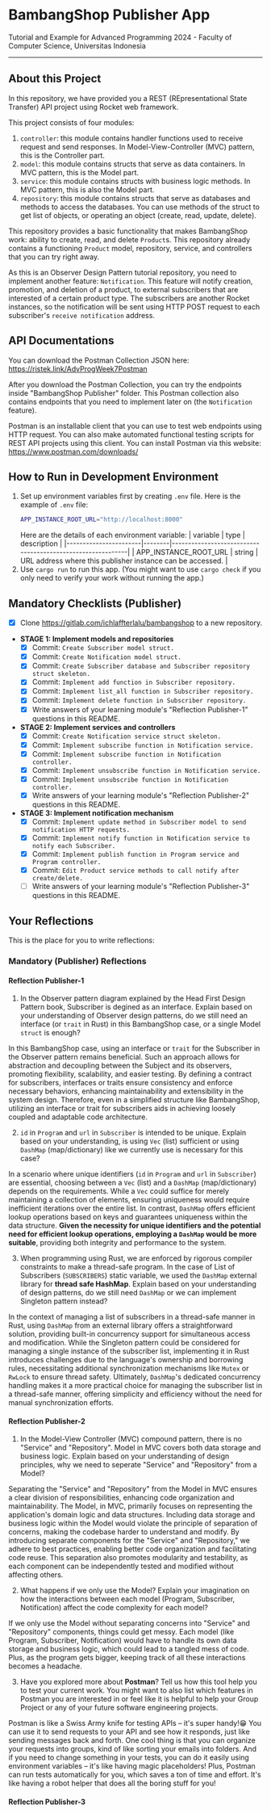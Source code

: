# BambangShop Publisher App
Tutorial and Example for Advanced Programming 2024 - Faculty of Computer Science, Universitas Indonesia

---

## About this Project
In this repository, we have provided you a REST (REpresentational State Transfer) API project using Rocket web framework.

This project consists of four modules:
1.  `controller`: this module contains handler functions used to receive request and send responses.
    In Model-View-Controller (MVC) pattern, this is the Controller part.
2.  `model`: this module contains structs that serve as data containers.
    In MVC pattern, this is the Model part.
3.  `service`: this module contains structs with business logic methods.
    In MVC pattern, this is also the Model part.
4.  `repository`: this module contains structs that serve as databases and methods to access the databases.
    You can use methods of the struct to get list of objects, or operating an object (create, read, update, delete).

This repository provides a basic functionality that makes BambangShop work: ability to create, read, and delete `Product`s.
This repository already contains a functioning `Product` model, repository, service, and controllers that you can try right away.

As this is an Observer Design Pattern tutorial repository, you need to implement another feature: `Notification`.
This feature will notify creation, promotion, and deletion of a product, to external subscribers that are interested of a certain product type.
The subscribers are another Rocket instances, so the notification will be sent using HTTP POST request to each subscriber's `receive notification` address.

## API Documentations

You can download the Postman Collection JSON here: https://ristek.link/AdvProgWeek7Postman

After you download the Postman Collection, you can try the endpoints inside "BambangShop Publisher" folder.
This Postman collection also contains endpoints that you need to implement later on (the `Notification` feature).

Postman is an installable client that you can use to test web endpoints using HTTP request.
You can also make automated functional testing scripts for REST API projects using this client.
You can install Postman via this website: https://www.postman.com/downloads/

## How to Run in Development Environment
1.  Set up environment variables first by creating `.env` file.
    Here is the example of `.env` file:
    ```bash
    APP_INSTANCE_ROOT_URL="http://localhost:8000"
    ```
    Here are the details of each environment variable:
    | variable              | type   | description                                                |
    |-----------------------|--------|------------------------------------------------------------|
    | APP_INSTANCE_ROOT_URL | string | URL address where this publisher instance can be accessed. |
2.  Use `cargo run` to run this app.
    (You might want to use `cargo check` if you only need to verify your work without running the app.)

## Mandatory Checklists (Publisher)
-   [x] Clone https://gitlab.com/ichlaffterlalu/bambangshop to a new repository.
-   **STAGE 1: Implement models and repositories**
    -   [x] Commit: `Create Subscriber model struct.`
    -   [x] Commit: `Create Notification model struct.`
    -   [x] Commit: `Create Subscriber database and Subscriber repository struct skeleton.`
    -   [x] Commit: `Implement add function in Subscriber repository.`
    -   [x] Commit: `Implement list_all function in Subscriber repository.`
    -   [x] Commit: `Implement delete function in Subscriber repository.`
    -   [x] Write answers of your learning module's "Reflection Publisher-1" questions in this README.
-   **STAGE 2: Implement services and controllers**
    -   [x] Commit: `Create Notification service struct skeleton.`
    -   [x] Commit: `Implement subscribe function in Notification service.`
    -   [x] Commit: `Implement subscribe function in Notification controller.`
    -   [x] Commit: `Implement unsubscribe function in Notification service.`
    -   [x] Commit: `Implement unsubscribe function in Notification controller.`
    -   [x] Write answers of your learning module's "Reflection Publisher-2" questions in this README.
-   **STAGE 3: Implement notification mechanism**
    -   [x] Commit: `Implement update method in Subscriber model to send notification HTTP requests.`
    -   [x] Commit: `Implement notify function in Notification service to notify each Subscriber.`
    -   [x] Commit: `Implement publish function in Program service and Program controller.`
    -   [x] Commit: `Edit Product service methods to call notify after create/delete.`
    -   [ ] Write answers of your learning module's "Reflection Publisher-3" questions in this README.

## Your Reflections
This is the place for you to write reflections:

### Mandatory (Publisher) Reflections

#### Reflection Publisher-1
1. In the Observer pattern diagram explained by the Head First Design Pattern book, Subscriber is degined as an interface. Explain based on your understanding of Observer design patterns, do we still need an interface (or `trait` in Rust) in this BambangShop case, or a single Model `struct` is enough?

In this BambangShop case, using an interface or `trait` for the Subscriber in the Observer pattern remains beneficial. Such an approach allows for abstraction and decoupling between the Subject and its observers, promoting flexibility, scalability, and easier testing. By defining a contract for subscribers, interfaces or traits ensure consistency and enforce necessary behaviors, enhancing maintainability and extensibility in the system design. Therefore, even in a simplified structure like BambangShop, utilizing an interface or trait for subscribers aids in achieving loosely coupled and adaptable code architecture.

2. `id` in `Program` and `url` in `Subscriber` is intended to be unique. Explain based on your understanding, is using `Vec` (list) sufficient or using `DashMap` (map/dictionary) like we currently use is necessary for this case?

In a scenario where unique identifiers (`id` in `Program` and `url` in `Subscriber`) are essential, choosing between a `Vec` (list) and a `DashMap` (map/dictionary) depends on the requirements. While a `Vec` could suffice for merely maintaining a collection of elements, ensuring uniqueness would require inefficient iterations over the entire list. In contrast, `DashMap` offers efficient lookup operations based on keys and guarantees uniqueness within the data structure. **Given the necessity for unique identifiers and the potential need for efficient lookup operations, employing a `DashMap` would be more suitable**, providing both integrity and performance to the system.

3. When programming using Rust, we are enforced by rigorous compiler constraints to make a thread-safe program. In the case of List of Subscribers (`SUBSCRIBERS`) static variable, we used the `DashMap` external library for **thread safe HashMap**. Explain based on your understanding of design patterns, do we still need `DashMap` or we can implement Singleton pattern instead?

In the context of managing a list of subscribers in a thread-safe manner in Rust, using `DashMap` from an external library offers a straightforward solution, providing built-in concurrency support for simultaneous access and modification. While the Singleton pattern could be considered for managing a single instance of the subscriber list, implementing it in Rust introduces challenges due to the language's ownership and borrowing rules, necessitating additional synchronization mechanisms like `Mutex` or `RwLock` to ensure thread safety. Ultimately, `DashMap`'s dedicated concurrency handling makes it a more practical choice for managing the subscriber list in a thread-safe manner, offering simplicity and efficiency without the need for manual synchronization efforts.

#### Reflection Publisher-2
1. In the Model-View Controller (MVC) compound pattern, there is no "Service" and "Repository". Model in MVC covers both data storage and business logic. Explain based on your understanding of design principles, why we need to seperate "Service" and "Repository" from a Model?

Separating the "Service" and "Repository" from the Model in MVC ensures a clear division of responsibilities, enhancing code organization and maintainability. The Model, in MVC, primarily focuses on representing the application's domain logic and data structures. Including data storage and business logic within the Model would violate the principle of separation of concerns, making the codebase harder to understand and modify. By introducing separate components for the "Service" and "Repository," we adhere to best practices, enabling better code organization and facilitating code reuse. This separation also promotes modularity and testability, as each component can be independently tested and modified without affecting others.

2. What happens if we only use the Model? Explain your imagination on how the interactions between each model (Program, Subscriber, Notification) affect the code complexity for each model?

If we only use the Model without separating concerns into "Service" and "Repository" components, things could get messy. Each model (like Program, Subscriber, Notification) would have to handle its own data storage and business logic, which could lead to a tangled mess of code. Plus, as the program gets bigger, keeping track of all these interactions becomes a headache.

3. Have you explored more about **Postman**? Tell us how this tool help you to test your current work. You might want to also list which features in Postman you are interested in or feel like it is helpful to help your Group Project or any of your future software engineering projects.

Postman is like a Swiss Army knife for testing APIs – it's super handy!😁 You can use it to send requests to your API and see how it responds, just like sending messages back and forth. One cool thing is that you can organize your requests into groups, kind of like sorting your emails into folders. And if you need to change something in your tests, you can do it easily using environment variables – it's like having magic placeholders! Plus, Postman can run tests automatically for you, which saves a ton of time and effort. It's like having a robot helper that does all the boring stuff for you!
#### Reflection Publisher-3
